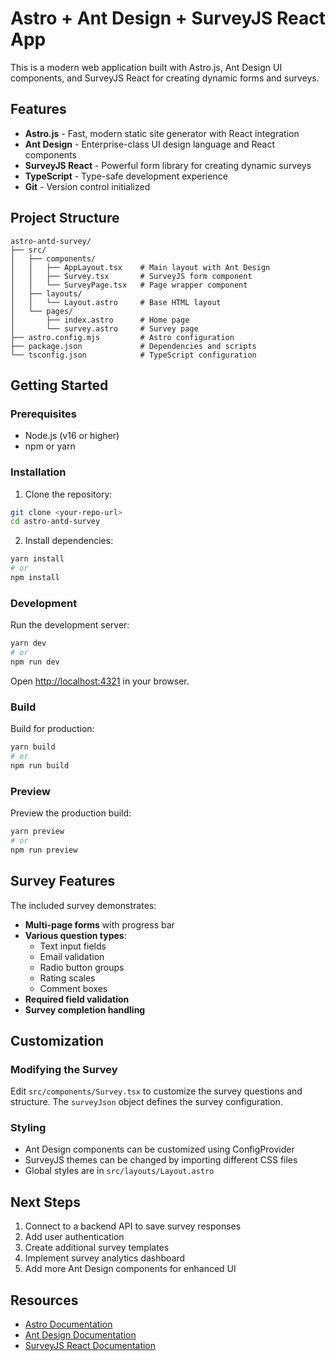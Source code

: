 # Astro + Ant Design + SurveyJS React App

This is a modern web application built with Astro.js, Ant Design UI components, and SurveyJS React for creating dynamic forms and surveys.

## Features

- **Astro.js** - Fast, modern static site generator with React integration
- **Ant Design** - Enterprise-class UI design language and React components
- **SurveyJS React** - Powerful form library for creating dynamic surveys
- **TypeScript** - Type-safe development experience
- **Git** - Version control initialized

## Project Structure

```
astro-antd-survey/
├── src/
│   ├── components/
│   │   ├── AppLayout.tsx    # Main layout with Ant Design
│   │   ├── Survey.tsx       # SurveyJS form component
│   │   └── SurveyPage.tsx   # Page wrapper component
│   ├── layouts/
│   │   └── Layout.astro     # Base HTML layout
│   └── pages/
│       ├── index.astro      # Home page
│       └── survey.astro     # Survey page
├── astro.config.mjs         # Astro configuration
├── package.json             # Dependencies and scripts
└── tsconfig.json            # TypeScript configuration
```

## Getting Started

### Prerequisites

- Node.js (v16 or higher)
- npm or yarn

### Installation

1. Clone the repository:
```bash
git clone <your-repo-url>
cd astro-antd-survey
```

2. Install dependencies:
```bash
yarn install
# or
npm install
```

### Development

Run the development server:

```bash
yarn dev
# or
npm run dev
```

Open [http://localhost:4321](http://localhost:4321) in your browser.

### Build

Build for production:

```bash
yarn build
# or
npm run build
```

### Preview

Preview the production build:

```bash
yarn preview
# or
npm run preview
```

## Survey Features

The included survey demonstrates:

- **Multi-page forms** with progress bar
- **Various question types**:
  - Text input fields
  - Email validation
  - Radio button groups
  - Rating scales
  - Comment boxes
- **Required field validation**
- **Survey completion handling**

## Customization

### Modifying the Survey

Edit `src/components/Survey.tsx` to customize the survey questions and structure. The `surveyJson` object defines the survey configuration.

### Styling

- Ant Design components can be customized using ConfigProvider
- SurveyJS themes can be changed by importing different CSS files
- Global styles are in `src/layouts/Layout.astro`

## Next Steps

1. Connect to a backend API to save survey responses
2. Add user authentication
3. Create additional survey templates
4. Implement survey analytics dashboard
5. Add more Ant Design components for enhanced UI

## Resources

- [Astro Documentation](https://docs.astro.build)
- [Ant Design Documentation](https://ant.design)
- [SurveyJS React Documentation](https://surveyjs.io/form-library/documentation/get-started-react)